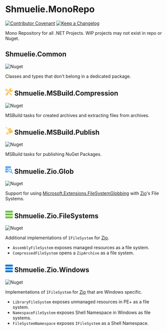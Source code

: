 # Shmuelie.MonoRepo

[![Contributor Covenant](https://img.shields.io/badge/Contributor%20Covenant-2.1-4BAAAA?style=for-the-badge)](CODE_OF_CONDUCT.md)
[![Keep a Changelog](https://img.shields.io/badge/Keep%20a%20Changelog-1.0.0-F25D30?style=for-the-badge)](CHANGELOG.md)

Mono Repository for all .NET Projects. WIP projects may not exist in repo or Nuget.

## Shmuelie.Common

![Nuget](https://img.shields.io/badge/NUGET-WIP-blue?style=for-the-badge)

Classes and types that don't belong in a dedicated package.

## ![Shmuelie.MSBuild.Compression](Shmuelie.MSBuild.Compression/Shmuelie.MSBuild.Compression-24.png) Shmuelie.MSBuild.Compression

![Nuget](https://img.shields.io/badge/NUGET-WIP-blue?style=for-the-badge)

MSBuild tasks for created archives and extracting files from archives.

## ![Shmuelie.MSBuild.Publish](Shmuelie.MSBuild.Publish/Shmuelie.MSBuild.Publish-24.png) Shmuelie.MSBuild.Publish

![Nuget](https://img.shields.io/badge/NUGET-WIP-blue?style=for-the-badge)

MSBuild tasks for publishing NuGet Packages.

## ![Shmuelie.Zio.Glob](Shmuelie.Zio.Glob/Shmuelie.Zio.Glob-24.png) Shmuelie.Zio.Glob

![Nuget](https://img.shields.io/nuget/v/Shmuelie.Zio.Glob?style=for-the-badge)

Support for using [Microsoft.Extensions.FileSystemGlobbing][FileSystemGlobbing] with [Zio][Zio]'s File Systems.

## ![Shmuelie.Zio.FileSystems](Shmuelie.Zio.FileSystems/Shmuelie.Zio.FileSystems-24.png) Shmuelie.Zio.FileSystems

![Nuget](https://img.shields.io/nuget/v/Shmuelie.Zio.FileSystems?style=for-the-badge)

Additional implementations of `IFileSystem` for [Zio][Zio].

- `AssemblyFileSystem` exposes managed resources as a file system.
- `CompressedFileSystem` opens a `ZipArchive` as a file system.

## ![Shmuelie.Zio.Windows](Shmuelie.Zio.Windows/Shmuelie.Zio.Windows-24.png) Shmuelie.Zio.Windows

![Nuget](https://img.shields.io/badge/NUGET-WIP-blue?style=for-the-badge)

Implementations of `IFileSystem` for [Zio][Zio] that are Windows specific.

- `LibraryFileSystem` exposes unmanaged resources in PE+ as a file system.
- `NamespaceFileSystem` exposes Shell Namespace in Windows as file systems.
- `FileSystemNamespace` exposes `IFileSystem` as a Shell Namespace.

[FileSystemGlobbing]: https://www.nuget.org/packages/FileSystemGlobbing
[Zio]: https://www.nuget.org/packages/Zio

